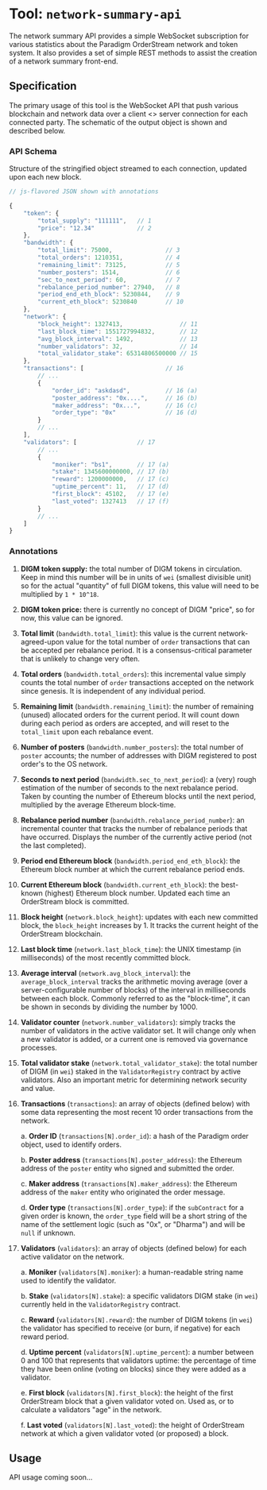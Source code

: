 # Tool: `network-summary-api`

The network summary API provides a simple WebSocket subscription for various statistics about the Paradigm OrderStream network and token system. It also provides a set of simple REST methods to assist the creation of a network summary front-end. 

## Specification

The primary usage of this tool is the WebSocket API that push various blockchain and network data over a client <> server connection for each connected party. The schematic of the output object is shown and described below.

### API Schema

Structure of the stringified object streamed to each connection, updated upon each new block. 

```js
// js-flavored JSON shown with annotations

{
    "token": {
        "total_supply": "111111",   // 1                   
        "price": "12.34"            // 2
    },
    "bandwidth": {      
        "total_limit": 75000,               // 3
        "total_orders": 1210351,            // 4
        "remaining_limit": 73125,           // 5
        "number_posters": 1514,             // 6
        "sec_to_next_period": 60,           // 7
        "rebalance_period_number": 27940,   // 8
        "period_end_eth_block": 5230844,    // 9
        "current_eth_block": 5230840        // 10
    },
    "network": {
        "block_height": 1327413,                // 11
        "last_block_time": 1551727994832,       // 12
        "avg_block_interval": 1492,             // 13
        "number_validators": 32,                // 14
        "total_validator_stake": 65314806500000 // 15
    },
    "transactions": [                       // 16
        // ...
        {   
            "order_id": "askdasd",          // 16 (a)     
            "poster_address": "0x....",     // 16 (b)
            "maker_address": "0x...",       // 16 (c)
            "order_type": "0x"              // 16 (d)
        }
        // ...
    ],
    "validators": [                 // 17
        // ...
        {
            "moniker": "bs1",       // 17 (a)
            "stake": 1345600000000, // 17 (b)
            "reward": 1200000000,   // 17 (c)
            "uptime_percent": 11,   // 17 (d)
            "first_block": 45102,   // 17 (e)
            "last_voted": 1327413   // 17 (f)
        }
        // ...
    ]
}
```

### Annotations

1. **DIGM token supply:** the total number of DIGM tokens in circulation. Keep in mind this number will be in units of `wei` (smallest divisible unit) so for the actual "quantity" of full DIGM tokens, this value will need to be multiplied by `1 * 10^18`.

1. **DIGM token price:** there is currently no concept of DIGM "price", so for now, this value can be ignored. 

1. **Total limit** (`bandwidth.total_limit`): this value is the current network-agreed-upon value for the total number of `order` transactions that can be accepted per rebalance period. It is a consensus-critical parameter that is unlikely to change very often.

1. **Total orders** (`bandwidth.total_orders`): this incremental value simply counts the total number of `order` transactions accepted on the network since genesis. It is independent of any individual period.

1. **Remaining limit** (`bandwidth.remaining_limit`): the number of remaining (unused) allocated orders for the current period. It will count down during each period as orders are accepted, and will reset to the `total_limit` upon each rebalance event. 

1. **Number of posters** (`bandwidth.number_posters`): the total number of `poster` accounts; the number of addresses with DIGM registered to post order's to the OS network.

1. **Seconds to next period** (`bandwidth.sec_to_next_period`): a (very) rough estimation of the number of seconds to the next rebalance period. Taken by counting the number of Ethereum blocks until the next period, multiplied by the average Ethereum block-time.

1. **Rebalance period number** (`bandwidth.rebalance_period_number`): an incremental counter that tracks the number of rebalance periods that have occurred. Displays the number of the currently active period (not the last completed).

1. **Period end Ethereum block** (`bandwidth.period_end_eth_block`): the Ethereum block number at which the current rebalance period ends.

1. **Current Ethereum block** (`bandwidth.current_eth_block`): the best-known (highest) Ethereum block number. Updated each time an OrderStream block is committed.

1. **Block height** (`network.block_height`): updates with each new committed block, the `block_height` increases by 1. It tracks the current height of the OrderStream blockchain. 

1. **Last block time** (`network.last_block_time`): the UNIX timestamp (in milliseconds) of the most recently committed block.

1. **Average interval** (`network.avg_block_interval`): the `average_block_interval` tracks the arithmetic moving average (over a server-configurable number of blocks) of the interval in milliseconds between each block. Commonly referred to as the "block-time", it can be shown in seconds by dividing the number by 1000.

1. **Validator counter** (`network.number_validators`): simply tracks the number of validators in the active validator set. It will change only when a new validator is added, or a current one is removed via governance processes. 

1. **Total validator stake** (`network.total_validator_stake`): the total number of DIGM (in `wei`) staked in the `ValidatorRegistry` contract by active validators. Also an important metric for determining network security and value. 

1. **Transactions** (`transactions`): an array of objects (defined below) with some data representing the most recent 10 order transactions from the network.

    a. **Order ID** (`transactions[N].order_id`): a hash of the Paradigm order object, used to identify orders.

    b. **Poster address** (`transactions[N].poster_address`): the Ethereum address of the `poster` entity who signed and submitted the order.

    c. **Maker address** (`transactions[N].maker_address`): the Ethereum address of the `maker` entity who originated the order message.

    d. **Order type** (`transactions[N].order_type`): if the `subContract` for a given order is known, the `order_type` field will be a short string of the name of the settlement logic (such as "0x", or "Dharma") and will be `null` if unknown.

1. **Validators** (`validators`): an array of objects (defined below) for each active validator on the network. 

    a. **Moniker** (`validators[N].moniker`): a human-readable string name used to identify the validator.

    b. **Stake** (`validators[N].stake`): a specific validators DIGM stake (in `wei`) currently held in the `ValidatorRegistry` contract.

    c. **Reward** (`validators[N].reward`): the number of DIGM tokens (in `wei`) the validator has specified to receive (or burn, if negative) for each reward period.

    d. **Uptime percent** (`validators[N].uptime_percent`): a number between 0 and 100 that represents that validators uptime: the percentage of time they have been online (voting on blocks) since they were added as a validator.

    e. **First block** (`validators[N].first_block`): the height of the first OrderStream block that a given validator voted on. Used as, or to calculate a validators "age" in the network.

    f. **Last voted** (`validators[N].last_voted`): the height of OrderStream network at which a given validator voted (or proposed) a block.

## Usage

API usage coming soon...
